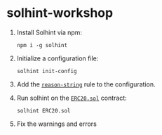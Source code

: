 # solhint-workshop

1. Install Solhint via npm:

    `npm i -g solhint`

2. Initialize a configuration file:

    `solhint init-config`

3. Add the [`reason-string`](https://protofire.github.io/solhint/rules/best-practises/reason-string.html) rule to the configuration.
4. Run solhint on the [`ERC20.sol`](ERC20.sol) contract:

    `solhint ERC20.sol`

5. Fix the warnings and errors
